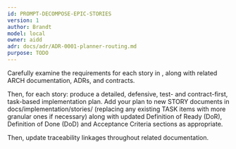 ```yaml
---
id: PROMPT-DECOMPOSE-EPIC-STORIES
version: 1
author: Brandt
model: local
owner: aidd
adr: docs/adr/ADR-0001-planner-routing.md
purpose: TODO
---
```


Carefully examine the requirements for each story in <!-- EPIC_FILE-->, along with related ARCH documentation, ADRs, and contracts.

Then, for each story: produce a detailed, defensive, test- and contract-first, task-based implementation plan. Add your plan to new STORY documents in docs/implementation/stories/ (replacing any existing TASK items with more granular ones if necessary) along with updated Definition of Ready (DoR), Definition of Done (DoD) and Acceptance Criteria sections as appropriate.

Then, update traceability linkages throughout related documentation.
